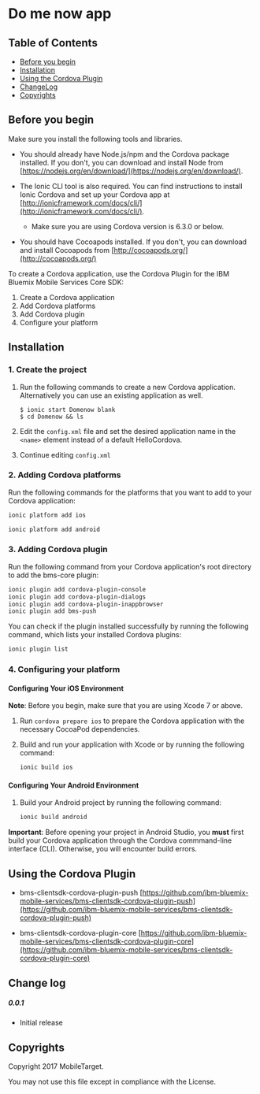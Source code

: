 # Do me now app
## Table of Contents

* [Before you begin](#before_you_begin) 
* [Installation](#init_application)
* [Using the Cordova Plugin](#using_cordova)
* [ChangeLog](#change_log)
* [Copyrights](#copyrights)


<a name="before_you_begin"></a>
## Before you begin

Make sure you install the following tools and libraries.

* You should already have Node.js/npm and the Cordova package installed. If you don't, you can download and install Node from [https://nodejs.org/en/download/](https://nodejs.org/en/download/).

* The Ionic CLI tool is also required. You can find instructions to install Ionic Cordova and set up your Cordova app at [http://ionicframework.com/docs/cli/](http://ionicframework.com/docs/cli/).
    * Make sure you are using Cordova version is 6.3.0 or below.

* You should have Cocoapods installed. If you don't, you can download and install Cocoapods from [http://cocoapods.org/](http://cocoapods.org/) 

To create a Cordova application, use the Cordova Plugin for the IBM Bluemix Mobile Services Core SDK:

1. Create a Cordova application
2. Add Cordova platforms
3. Add Cordova plugin
4. Configure your platform 

<a name="init_application"></a>
## Installation

### 1. Create the project

1. Run the following commands to create a new Cordova application. Alternatively you can use an existing application as well. 

	```
	$ ionic start Domenow blank
	$ cd Domenow && ls
	```
	
2. Edit the `config.xml` file and set the desired application name in the `<name>` element instead of a default HelloCordova.

3. Continue editing `config.xml`


### 2. Adding Cordova platforms

Run the following commands for the platforms that you want to add to your Cordova application:

```Bash
ionic platform add ios

ionic platform add android
```

### 3. Adding Cordova plugin

Run the following command from your Cordova application's root directory to add the bms-core plugin:

```Bash
ionic plugin add cordova-plugin-console
ionic plugin add cordova-plugin-dialogs
ionic plugin add cordova-plugin-inappbrowser
ionic plugin add bms-push
```

You can check if the plugin installed successfully by running the following command, which lists your installed Cordova plugins:

```Bash
ionic plugin list
```

### 4. Configuring your platform

#### Configuring Your iOS Environment

**Note**: Before you begin, make sure that you are using Xcode 7 or above.

1. Run `cordova prepare ios` to prepare the Cordova application with the necessary CocoaPod dependencies.

2. Build and run your application with Xcode or by running the following command:

    ```Bash
    ionic build ios
    ``` 
    
#### Configuring Your Android Environment

1. Build your Android project by running the following command:

    ```Bash
    ionic build android
    ```

**Important**: Before opening your project in Android Studio, you **must** first build your Cordova application through the Cordova commmand-line interface (CLI). Otherwise, you will encounter build errors.

<a name="using_cordova"></a>
## Using the Cordova Plugin

* bms-clientsdk-cordova-plugin-push
[https://github.com/ibm-bluemix-mobile-services/bms-clientsdk-cordova-plugin-push](https://github.com/ibm-bluemix-mobile-services/bms-clientsdk-cordova-plugin-push)

* bms-clientsdk-cordova-plugin-core
[https://github.com/ibm-bluemix-mobile-services/bms-clientsdk-cordova-plugin-core](https://github.com/ibm-bluemix-mobile-services/bms-clientsdk-cordova-plugin-core)


<a name="change_log"></a>
## Change log

##### 0.0.1
* Initial release


<a name="copyrights"></a>
## Copyrights
Copyright 2017 MobileTarget.

You may not use this file except in compliance with the License.
